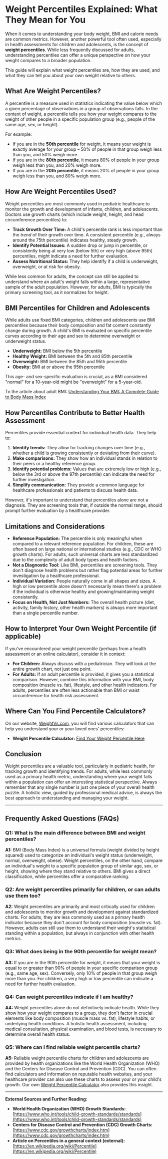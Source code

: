 # Weight Percentiles Explained: What They Mean for You

When it comes to understanding your body weight, BMI and calorie needs are common metrics. However, another powerful tool often used, especially in health assessments for children and adolescents, is the concept of **weight percentiles**. While less frequently discussed for adults, understanding percentiles can offer a unique perspective on how your weight compares to a broader population.

This guide will explain what weight percentiles are, how they are used, and what they can tell you about your own weight relative to others.

## What Are Weight Percentiles?

A percentile is a measure used in statistics indicating the value below which a given percentage of observations in a group of observations falls. In the context of weight, a percentile tells you how your weight compares to the weight of other people in a specific population group (e.g., people of the same age, sex, or height).

For example:
* If you are in the **50th percentile** for weight, it means your weight is exactly average for your group – 50% of people in that group weigh less than you, and 50% weigh more.
* If you are in the **80th percentile**, it means 80% of people in your group weigh less than you, and 20% weigh more.
* If you are in the **20th percentile**, it means 20% of people in your group weigh less than you, and 80% weigh more.

## How Are Weight Percentiles Used?

Weight percentiles are most commonly used in pediatric healthcare to monitor the growth and development of infants, children, and adolescents. Doctors use growth charts (which include weight, height, and head circumference percentiles) to:

* **Track Growth Over Time:** A child's percentile rank is less important than the *trend* of their growth over time. A consistent percentile (e.g., always around the 75th percentile) indicates healthy, steady growth.
* **Identify Potential Issues:** A sudden drop or jump in percentile, or consistently being at very low (below 5th) or very high (above 95th) percentiles, might indicate a need for further evaluation.
* **Assess Nutritional Status:** They help identify if a child is underweight, overweight, or at risk for obesity.

While less common for adults, the concept can still be applied to understand where an adult's weight falls within a large, representative sample of the adult population. However, for adults, BMI is typically the primary screening tool, as it normalizes for height.

## BMI Percentiles for Children and Adolescents

While adults use fixed BMI categories, children and adolescents use BMI percentiles because their body composition and fat content constantly change during growth. A child's BMI is evaluated on specific percentile curves according to their age and sex to determine overweight or underweight status.

* **Underweight:** BMI below the 5th percentile
* **Healthy Weight:** BMI between the 5th and 85th percentile
* **Overweight:** BMI between the 85th and 95th percentile
* **Obesity:** BMI at or above the 95th percentile

This age- and sex-specific evaluation is crucial, as a BMI considered "normal" for a 10-year-old might be "overweight" for a 5-year-old.

To the article about adult BMI: [Understanding Your BMI: A Complete Guide to Body Mass Index](/blog/understanding-your-bmi)

## How Percentiles Contribute to Better Health Assessment

Percentiles provide essential context for individual health data. They help to:

1.  **Identify trends:** They allow for tracking changes over time (e.g., whether a child is growing consistently or deviating from their curve).
2.  **Make comparisons:** They show how an individual stands in relation to their peers or a healthy reference group.
3.  **Identify potential problems:** Values that are extremely low or high (e.g., below the 3rd or above the 97th percentile) can indicate the need for further investigation.
4.  **Simplify communication:** They provide a common language for healthcare professionals and patients to discuss health data.

However, it's important to understand that percentiles alone are not a diagnosis. They are screening tools that, if outside the normal range, should prompt further evaluation by a healthcare provider.

## Limitations and Considerations

* **Reference Population:** The percentile is only meaningful when compared to a relevant reference population. For children, these are often based on large national or international studies (e.g., CDC or WHO growth charts). For adults, such universal charts are less standardized due to the complexity of adult body types and health factors.
* **Not a Diagnostic Tool:** Like BMI, percentiles are screening tools. They don't diagnose health problems but rather flag potential areas for further investigation by a healthcare professional.
* **Individual Variation:** People naturally come in all shapes and sizes. A high or low percentile alone doesn't necessarily mean there's a problem if the individual is otherwise healthy and growing/maintaining weight consistently.
* **Focus on Health, Not Just Numbers:** The overall health picture (diet, activity, family history, other health markers) is always more important than a single percentile number.

## How to Interpret Your Own Weight Percentile (if applicable)

If you've encountered your weight percentile (perhaps from a health assessment or an online calculator), consider it in context:

* **For Children:** Always discuss with a pediatrician. They will look at the entire growth chart, not just one point.
* **For Adults:** If an adult percentile is provided, it gives you a statistical comparison. However, combine this information with your BMI, body composition (muscle vs. fat), lifestyle, and other health indicators. For adults, percentiles are often less actionable than BMI or waist circumference for health risk assessment.

## Where Can You Find Percentile Calculators?

On our website, [WeightVs.com](https://www.weightvs.com), you will find various calculators that can help you understand your or your loved ones' percentiles:

* **Weight Percentile Calculator:** [Find Your Weight Percentile Here](/calculators?tab=percentile)

## Conclusion

Weight percentiles are a valuable tool, particularly in pediatric health, for tracking growth and identifying trends. For adults, while less commonly used as a primary health metric, understanding where your weight falls within a population can offer an interesting statistical perspective. Always remember that any single number is just one piece of your overall health puzzle. A holistic view, guided by professional medical advice, is always the best approach to understanding and managing your weight.

---

## Frequently Asked Questions (FAQs)

### Q1: What is the main difference between BMI and weight percentiles?

**A1:** BMI (Body Mass Index) is a universal formula (weight divided by height squared) used to categorize an individual's weight status (underweight, normal, overweight, obese). Weight percentiles, on the other hand, compare an individual's weight to a specific population group of similar age, sex, or height, showing where they stand relative to others. BMI gives a direct classification, while percentiles offer a comparative ranking.

### Q2: Are weight percentiles primarily for children, or can adults use them too?

**A2:** Weight percentiles are primarily and most critically used for children and adolescents to monitor growth and development against standardized charts. For adults, they are less commonly used as a primary health indicator because they don't account for body composition (muscle vs. fat). However, adults can still use them to understand their weight's statistical standing within a population, but always in conjunction with other health metrics.

### Q3: What does being in the 90th percentile for weight mean?

**A3:** If you are in the 90th percentile for weight, it means that your weight is equal to or greater than 90% of people in your specific comparison group (e.g., same age, sex). Conversely, only 10% of people in that group weigh more than you. For children, a very high or low percentile can indicate a need for further health evaluation.

### Q4: Can weight percentiles indicate if I am healthy?

**A4:** Weight percentiles alone do not definitively indicate health. While they show how your weight compares to a group, they don't factor in crucial elements like body composition (muscle mass vs. fat), lifestyle habits, or underlying health conditions. A holistic health assessment, including medical consultation, physical examination, and blood tests, is necessary to determine overall health status.

### Q5: Where can I find reliable weight percentile charts?

**A5:** Reliable weight percentile charts for children and adolescents are provided by health organizations like the World Health Organization (WHO) and the Centers for Disease Control and Prevention (CDC). You can often find calculators and information on reputable health websites, and your healthcare provider can also use these charts to assess your or your child's growth. Our own [Weight Percentile Calculator](/calculators?tab=percentile) also provides this insight.

---
**External Sources and Further Reading:**

* **World Health Organization (WHO) Growth Standards:** [https://www.who.int/tools/child-growth-standards/standards](https://www.who.int/tools/child-growth-standards/standards)
* **Centers for Disease Control and Prevention (CDC) Growth Charts:** [https://www.cdc.gov/growthcharts/index.htm](https://www.cdc.gov/growthcharts/index.htm)
* **Article on Percentiles in a general context (external):** [https://en.wikipedia.org/wiki/Percentile](https://en.wikipedia.org/wiki/Percentile)

